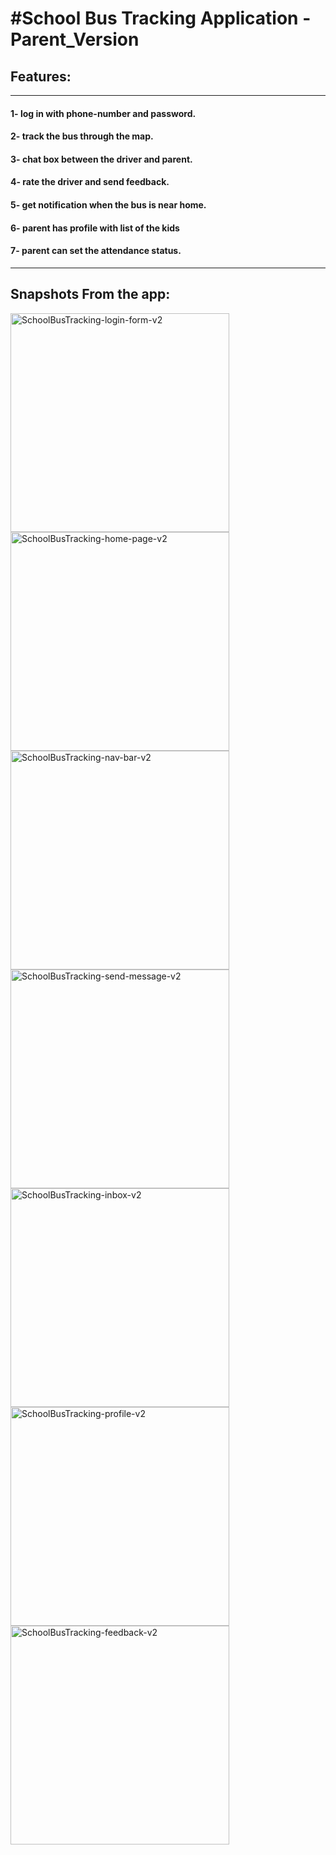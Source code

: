 <h1>#School Bus Tracking Application -Parent_Version</h1>

<h2>Features:</h2> 
<hr>
<h4> 1- log in with phone-number and password.</h4>
<h4> 2- track the bus through the map.</h4>
<h4> 3- chat box between the driver and parent.</h4>
<h4> 4- rate the driver and send feedback.</h4>
<h4> 5- get notification when the bus is near home.</h4>
<h4> 6- parent has profile with list of the kids </h4>
<h4> 7- parent can set the attendance status.</h4>
<hr/>
<h2>Snapshots From the app:</h2>

<img src="https://user-images.githubusercontent.com/36456231/217265992-8f6df975-80ad-4fd6-bd62-608d8340482b.png" width="350" alt="SchoolBusTracking-login-form-v2">
<br>
<img src="https://user-images.githubusercontent.com/36456231/217266015-0d897155-3b55-41a8-8b41-517e26d1d583.png" width="350" alt="SchoolBusTracking-home-page-v2">
<br>
<img src="https://user-images.githubusercontent.com/36456231/217266028-de569f64-5699-48b3-b6d8-210905276a0b.png" width="350" alt="SchoolBusTracking-nav-bar-v2">
<br>
<img src="https://user-images.githubusercontent.com/36456231/217266036-8c794d31-1edf-4965-97be-890d960d30c2.png" width="350" alt="SchoolBusTracking-send-message-v2">
<br>
<img src="https://user-images.githubusercontent.com/36456231/217266047-be32a241-fd3d-4ee0-bd95-4e30aa239c31.png" width="350" alt="SchoolBusTracking-inbox-v2">
<br>
<img src="https://user-images.githubusercontent.com/36456231/217266059-0975497a-fd3b-4f0c-b950-50537075b177.png" width="350" alt="SchoolBusTracking-profile-v2">
<br>
<img src="https://user-images.githubusercontent.com/36456231/217266112-2547872e-eb43-4691-b1f3-5a4ee6eb34c4.png" width="350" alt="SchoolBusTracking-feedback-v2">
